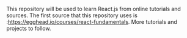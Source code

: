 This repository will be used to learn React.js from online tutorials and sources. The first source that this repository uses is :https://egghead.io/courses/react-fundamentals. More tutorials and projects to follow.
